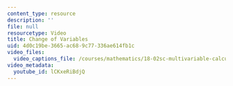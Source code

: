```yaml
---
content_type: resource
description: ''
file: null
resourcetype: Video
title: Change of Variables
uid: 4d0c19be-3665-ac68-9c77-336ae614fb1c
video_files:
  video_captions_file: /courses/mathematics/18-02sc-multivariable-calculus-fall-2010/3.-double-integrals-and-line-integrals-in-the-plane/part-a-double-integrals/session-53-change-of-variables/change-of-variables/lCKxeRiBdjQ.vtt
video_metadata:
  youtube_id: lCKxeRiBdjQ
---
```

